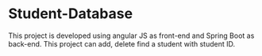 # Student-Database
This project is developed using angular JS as front-end and Spring Boot as back-end. This project can add, delete find a student with student ID.
